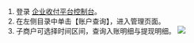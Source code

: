 1. 登录 [企业收付平台控制台]()。
2. 在左侧目录中单击【账户查询】，进入管理页面。
3. 子商户可选择时间区间，查询入账明细与提现明细。
![](https://main.qcloudimg.com/raw/0af365c340628a5260c3985c460e0ea2.png)

